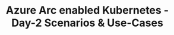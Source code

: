 ---
title: "Azure Arc enabled Kubernetes - Day-2 Scenarios & Use-Cases"
linkTitle: "Azure Arc enabled Kubernetes - Day-2 Scenarios & Use-Cases"
weight: 9
description: >-
  Once you have Kubernetes clusters projected into Azure with Azure Arc, you can start to use native Azure tooling to manage the clusters as native Azure resources. The following guides show examples of using Azure management tools such as Azure Monitor, GitOps configurations, and Azure Policy.
---